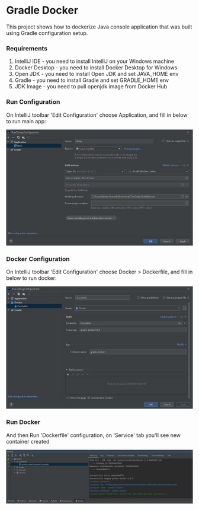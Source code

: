 # Gradle Docker

This project shows how to dockerize Java console application that was built using Gradle configuration setup.

### Requirements

1. IntelliJ IDE - you need to install IntelliJ on your Windows machine
2. Docker Desktop - you need to install Docker Desktop for Windows
3. Open JDK - you need to install Open JDK and set JAVA_HOME env
4. Gradle - you need to install Gradle and set GRADLE_HOME env
5. JDK Image - you need to pull openjdk image from Docker Hub

### Run Configuration

On IntelliJ toolbar 'Edit Configuration' choose Application, and fill in below to run main app:

![](jpg/main.jpg)

### Docker Configuration

On IntelliJ toolbar 'Edit Configuration' choose Docker > Dockerfile, and fill in below to run docker:

![](jpg/dockerfile.jpg)

### Run Docker

And then Run 'Dockerfile' configuration, on 'Service' tab you'll see new container created

![](jpg/service.jpg)


